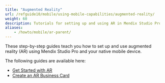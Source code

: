 ```yaml
---
title: "Augmented Reality"
url: /refguide10/mobile/using-mobile-capabilities/augmented-reality/
weight: 60
description: Tutorials for setting up and using AR in Mendix Studio Pro.
aliases:
    - /howto/mobile/ar-parent/
---
```


These step-by-step guides teach you how to set up and use augmented reality (AR) using Mendix Studio Pro and your native mobile device.

The following guides are available here:

* [Get Started with AR](/refguide10/mobile/using-mobile-capabilities/augmented-reality/how-to-ar-simple-cube/)
* [Create an AR Business Card](/refguide10/mobile/using-mobile-capabilities/augmented-reality/how-to-ar-business-card/)
